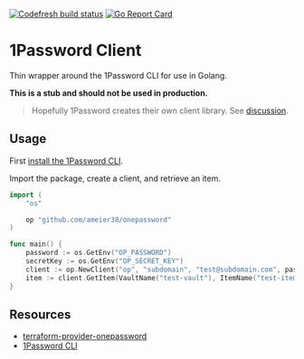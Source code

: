 [![Codefresh build status](https://g.codefresh.io/api/badges/pipeline/ameier38/ameier38%2Fonepassword%2Fonepassword?branch=master&key=eyJhbGciOiJIUzI1NiJ9.NWMzMjE0ODA3YTJkOGI3ZjkxMzVhZjlm.WFn4I6XuUDBfWsKEp6LIuG-IlDsT4JCDTjMzeH7kGu8&type=cf-1)]( https://g.codefresh.io/pipelines/onepassword/builds?repoOwner=ameier38&repoName=onepassword&serviceName=ameier38%2Fonepassword&filter=trigger:build~Build;branch:master;pipeline:5d079684c8d990545f03f911~onepassword)
[![Go Report Card](https://goreportcard.com/badge/github.com/ameier38/onepassword-client)](https://goreportcard.com/report/github.com/ameier38/onepassword-client)

# 1Password Client
Thin wrapper around the 1Password CLI for use in Golang.

__This is a stub and should not be used in production.__
> Hopefully 1Password creates their own client library. See 
[discussion](https://discussions.agilebits.com/discussion/80802/why-a-cli-and-not-a-library).

## Usage
First [install the 1Password CLI](https://support.1password.com/command-line/).

Import the package, create a client, and retrieve an item.
```go
import (
    "os"

    op "github.com/ameier38/onepassword"
)

func main() {
    password := os.GetEnv("OP_PASSWORD")
    secretKey := os.GetEnv("OP_SECRET_KEY")
    client := op.NewClient("op", "subdomain", "test@subdomain.com", password, secretKey)
    item := client.GetItem(VaultName("test-vault"), ItemName("test-item"))
}
```

## Resources
- [terraform-provider-onepassword](https://github.com/anasinnyk/terraform-provider-1password)
- [1Password CLI](https://support.1password.com/command-line/)
